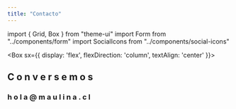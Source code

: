 ```yaml
---
title: "Contacto"
---
```


import { Grid, Box } from "theme-ui"
import Form from "../components/form"
import SocialIcons from "../components/social-icons"

<Grid columns={[1,2]}>

<Box>

<Box sx={{ display: 'flex', flexDirection: 'column', textAlign: 'center' }}>

## C o n v e r s e m o s

<SocialIcons />

### h o l a @ m a u l i n a . c l

</Box>

</Box>

<Box>

<Form />

</Box>

</Grid>
